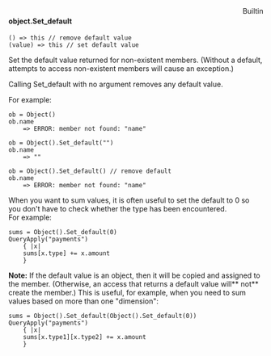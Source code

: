 <div style="float:right"><span class="builtin">Builtin</span></div>

#### object.Set_default

``` suneido
() => this // remove default value
(value) => this // set default value
```

Set the default value returned for non-existent members. (Without a default, attempts to access non-existent members will cause an exception.)

Calling Set_default with no argument removes any default value.

For example:

``` suneido
ob = Object()
ob.name
    => ERROR: member not found: "name"

ob = Object().Set_default("")
ob.name
    => ""

ob = Object().Set_default() // remove default
ob.name
    => ERROR: member not found: "name"
```

When you want to sum values, it is often useful to set the default to 0 
so you don't have to check whether the type has been encountered.  
For example:

``` suneido
sums = Object().Set_default(0)
QueryApply("payments")
    { |x|
    sums[x.type] += x.amount
    }
```

**Note:** If the default value is an object, then it will be copied and assigned to the member. (Otherwise, an access that returns a default value will** not** create the member.) This is useful, for example, when you need to sum values based on more than one "dimension":

``` suneido
sums = Object().Set_default(Object().Set_default(0))
QueryApply("payments")
    { |x|
    sums[x.type1][x.type2] += x.amount
    }
```